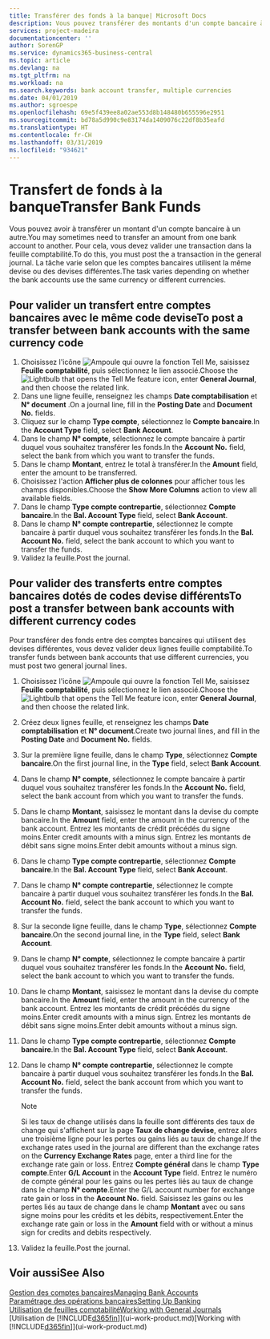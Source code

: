 ```yaml
---
title: Transférer des fonds à la banque| Microsoft Docs
description: Vous pouvez transférer des montants d'un compte bancaire à un autre, y compris dans différentes devises, en validant la transaction dans la feuille comptabilité.
services: project-madeira
documentationcenter: ''
author: SorenGP
ms.service: dynamics365-business-central
ms.topic: article
ms.devlang: na
ms.tgt_pltfrm: na
ms.workload: na
ms.search.keywords: bank account transfer, multiple currencies
ms.date: 04/01/2019
ms.author: sgroespe
ms.openlocfilehash: 69e5f439ee8a02ae553d8b148480b655596e2951
ms.sourcegitcommit: bd78a5d990c9e83174da1409076c22df8b35eafd
ms.translationtype: HT
ms.contentlocale: fr-CH
ms.lasthandoff: 03/31/2019
ms.locfileid: "934621"
---
```

# <a name="transfer-bank-funds"></a><span data-ttu-id="d7b2b-103">Transfert de fonds à la banque</span><span class="sxs-lookup"><span data-stu-id="d7b2b-103">Transfer Bank Funds</span></span>
<span data-ttu-id="d7b2b-104">Vous pouvez avoir à transférer un montant d'un compte bancaire à un autre.</span><span class="sxs-lookup"><span data-stu-id="d7b2b-104">You may sometimes need to transfer an amount from one bank account to another.</span></span> <span data-ttu-id="d7b2b-105">Pour cela, vous devez valider une transaction dans la feuille comptabilité.</span><span class="sxs-lookup"><span data-stu-id="d7b2b-105">To do this, you must post the a transaction in the general journal.</span></span> <span data-ttu-id="d7b2b-106">La tâche varie selon que les comptes bancaires utilisent la même devise ou des devises différentes.</span><span class="sxs-lookup"><span data-stu-id="d7b2b-106">The task varies depending on whether the bank accounts use the same currency or different currencies.</span></span>

## <a name="to-post-a-transfer-between-bank-accounts-with-the-same-currency-code"></a><span data-ttu-id="d7b2b-107">Pour valider un transfert entre comptes bancaires avec le même code devise</span><span class="sxs-lookup"><span data-stu-id="d7b2b-107">To post a transfer between bank accounts with the same currency code</span></span>
1. <span data-ttu-id="d7b2b-108">Choisissez l'icône ![Ampoule qui ouvre la fonction Tell Me](media/ui-search/search_small.png "Dites-moi ce que vous voulez faire"), saisissez **Feuille comptabilité**, puis sélectionnez le lien associé.</span><span class="sxs-lookup"><span data-stu-id="d7b2b-108">Choose the ![Lightbulb that opens the Tell Me feature](media/ui-search/search_small.png "Tell me what you want to do") icon, enter **General Journal**, and then choose the related link.</span></span>
2. <span data-ttu-id="d7b2b-109">Dans une ligne feuille, renseignez les champs **Date comptabilisation** et **N° document** .</span><span class="sxs-lookup"><span data-stu-id="d7b2b-109">On a journal line, fill in the **Posting Date** and **Document No.** fields.</span></span>
3. <span data-ttu-id="d7b2b-110">Cliquez sur le champ **Type compte**, sélectionnez le **Compte bancaire**.</span><span class="sxs-lookup"><span data-stu-id="d7b2b-110">In the **Account Type** field, select **Bank Account**.</span></span>
4. <span data-ttu-id="d7b2b-111">Dans le champ **N° compte**, sélectionnez le compte bancaire à partir duquel vous souhaitez transférer les fonds.</span><span class="sxs-lookup"><span data-stu-id="d7b2b-111">In the **Account No.** field, select the bank from which you want to transfer the funds.</span></span>
5. <span data-ttu-id="d7b2b-112">Dans le champ **Montant**, entrez le total à transférer.</span><span class="sxs-lookup"><span data-stu-id="d7b2b-112">In the **Amount** field, enter the amount to be transferred.</span></span>
6. <span data-ttu-id="d7b2b-113">Choisissez l'action **Afficher plus de colonnes** pour afficher tous les champs disponibles.</span><span class="sxs-lookup"><span data-stu-id="d7b2b-113">Choose the **Show More Columns** action to view all available fields.</span></span>
7. <span data-ttu-id="d7b2b-114">Dans le champ **Type compte contrepartie**, sélectionnez **Compte bancaire**.</span><span class="sxs-lookup"><span data-stu-id="d7b2b-114">In the **Bal. Account Type** field, select **Bank Account**.</span></span>
8. <span data-ttu-id="d7b2b-115">Dans le champ **N° compte contrepartie**, sélectionnez le compte bancaire à partir duquel vous souhaitez transférer les fonds.</span><span class="sxs-lookup"><span data-stu-id="d7b2b-115">In the **Bal. Account No.** field, select the bank account to which you want to transfer the funds.</span></span>
9. <span data-ttu-id="d7b2b-116">Validez la feuille.</span><span class="sxs-lookup"><span data-stu-id="d7b2b-116">Post the journal.</span></span>

## <a name="to-post-a-transfer-between-bank-accounts-with-different-currency-codes"></a><span data-ttu-id="d7b2b-117">Pour valider des transferts entre comptes bancaires dotés de codes devise différents</span><span class="sxs-lookup"><span data-stu-id="d7b2b-117">To post a transfer between bank accounts with different currency codes</span></span>
<span data-ttu-id="d7b2b-118">Pour transférer des fonds entre des comptes bancaires qui utilisent des devises différentes, vous devez valider deux lignes feuille comptabilité.</span><span class="sxs-lookup"><span data-stu-id="d7b2b-118">To transfer funds between bank accounts that use different currencies, you must post two general journal lines.</span></span>

1. <span data-ttu-id="d7b2b-119">Choisissez l'icône ![Ampoule qui ouvre la fonction Tell Me](media/ui-search/search_small.png "Dites-moi ce que vous voulez faire"), saisissez **Feuille comptabilité**, puis sélectionnez le lien associé.</span><span class="sxs-lookup"><span data-stu-id="d7b2b-119">Choose the ![Lightbulb that opens the Tell Me feature](media/ui-search/search_small.png "Tell me what you want to do") icon, enter **General Journal**, and then choose the related link.</span></span>
2. <span data-ttu-id="d7b2b-120">Créez deux lignes feuille, et renseignez les champs **Date comptabilisation** et **N° document**.</span><span class="sxs-lookup"><span data-stu-id="d7b2b-120">Create two journal lines, and fill in the **Posting Date** and **Document No.** fields.</span></span>
3. <span data-ttu-id="d7b2b-121">Sur la première ligne feuille, dans le champ **Type**, sélectionnez **Compte bancaire**.</span><span class="sxs-lookup"><span data-stu-id="d7b2b-121">On the first journal line, in the **Type** field, select **Bank Account**.</span></span>
4. <span data-ttu-id="d7b2b-122">Dans le champ **N° compte**, sélectionnez le compte bancaire à partir duquel vous souhaitez transférer les fonds.</span><span class="sxs-lookup"><span data-stu-id="d7b2b-122">In the **Account No.** field, select the bank account from which you want to transfer the funds.</span></span>
5. <span data-ttu-id="d7b2b-123">Dans le champ **Montant**, saisissez le montant dans la devise du compte bancaire.</span><span class="sxs-lookup"><span data-stu-id="d7b2b-123">In the **Amount** field, enter the amount in the currency of the bank account.</span></span> <span data-ttu-id="d7b2b-124">Entrez les montants de crédit précédés du signe moins.</span><span class="sxs-lookup"><span data-stu-id="d7b2b-124">Enter credit amounts with a minus sign.</span></span> <span data-ttu-id="d7b2b-125">Entrez les montants de débit sans signe moins.</span><span class="sxs-lookup"><span data-stu-id="d7b2b-125">Enter debit amounts without a minus sign.</span></span>
6. <span data-ttu-id="d7b2b-126">Dans le champ **Type compte contrepartie**, sélectionnez **Compte bancaire**.</span><span class="sxs-lookup"><span data-stu-id="d7b2b-126">In the **Bal. Account Type** field, select **Bank Account**.</span></span>
7. <span data-ttu-id="d7b2b-127">Dans le champ **N° compte contrepartie**, sélectionnez le compte bancaire à partir duquel vous souhaitez transférer les fonds.</span><span class="sxs-lookup"><span data-stu-id="d7b2b-127">In the **Bal. Account No.** field, select the bank account to which you want to transfer the funds.</span></span>
8. <span data-ttu-id="d7b2b-128">Sur la seconde ligne feuille, dans le champ **Type**, sélectionnez **Compte bancaire**.</span><span class="sxs-lookup"><span data-stu-id="d7b2b-128">On the second journal line, in the **Type** field, select **Bank Account**.</span></span>
9. <span data-ttu-id="d7b2b-129">Dans le champ **N° compte**, sélectionnez le compte bancaire à partir duquel vous souhaitez transférer les fonds.</span><span class="sxs-lookup"><span data-stu-id="d7b2b-129">In the **Account No.** field, select the bank account to which you want to transfer the funds.</span></span>
10. <span data-ttu-id="d7b2b-130">Dans le champ **Montant**, saisissez le montant dans la devise du compte bancaire.</span><span class="sxs-lookup"><span data-stu-id="d7b2b-130">In the **Amount** field, enter the amount in the currency of the bank account.</span></span> <span data-ttu-id="d7b2b-131">Entrez les montants de crédit précédés du signe moins.</span><span class="sxs-lookup"><span data-stu-id="d7b2b-131">Enter credit amounts with a minus sign.</span></span> <span data-ttu-id="d7b2b-132">Entrez les montants de débit sans signe moins.</span><span class="sxs-lookup"><span data-stu-id="d7b2b-132">Enter debit amounts without a minus sign.</span></span>
11. <span data-ttu-id="d7b2b-133">Dans le champ **Type compte contrepartie**, sélectionnez **Compte bancaire**.</span><span class="sxs-lookup"><span data-stu-id="d7b2b-133">In the **Bal. Account Type** field, select **Bank Account**.</span></span>  
12. <span data-ttu-id="d7b2b-134">Dans le champ **N° compte contrepartie**, sélectionnez le compte bancaire à partir duquel vous souhaitez transférer les fonds.</span><span class="sxs-lookup"><span data-stu-id="d7b2b-134">In the **Bal. Account No.** field, select the bank account from which you want to transfer the funds.</span></span>

    > [!NOTE]  
    > <span data-ttu-id="d7b2b-135">Si les taux de change utilisés dans la feuille sont différents des taux de change qui s'affichent sur la page **Taux de change devise**, entrez alors une troisième ligne pour les pertes ou gains liés au taux de change.</span><span class="sxs-lookup"><span data-stu-id="d7b2b-135">If the exchange rates used in the journal are different than the exchange rates on the **Currency Exchange Rates** page, enter a third line for the exchange rate gain or loss.</span></span> <span data-ttu-id="d7b2b-136">Entrez **Compte général** dans le champ **Type compte**.</span><span class="sxs-lookup"><span data-stu-id="d7b2b-136">Enter **G/L Account** in the **Account Type** field.</span></span> <span data-ttu-id="d7b2b-137">Entrez le numéro de compte général pour les gains ou les pertes liés au taux de change dans le champ **N° compte**.</span><span class="sxs-lookup"><span data-stu-id="d7b2b-137">Enter the G/L account number for exchange rate gain or loss in the **Account No.** field.</span></span> <span data-ttu-id="d7b2b-138">Saisissez les gains ou les pertes liés au taux de change dans le champ **Montant** avec ou sans signe moins pour les crédits et les débits, respectivement.</span><span class="sxs-lookup"><span data-stu-id="d7b2b-138">Enter the exchange rate gain or loss in the **Amount** field with or without a minus sign for credits and debits respectively.</span></span>
13. <span data-ttu-id="d7b2b-139">Validez la feuille.</span><span class="sxs-lookup"><span data-stu-id="d7b2b-139">Post the journal.</span></span>

## <a name="see-also"></a><span data-ttu-id="d7b2b-140">Voir aussi</span><span class="sxs-lookup"><span data-stu-id="d7b2b-140">See Also</span></span>
[<span data-ttu-id="d7b2b-141">Gestion des comptes bancaires</span><span class="sxs-lookup"><span data-stu-id="d7b2b-141">Managing Bank Accounts</span></span>](bank-manage-bank-accounts.md)  
[<span data-ttu-id="d7b2b-142">Paramétrage des opérations bancaires</span><span class="sxs-lookup"><span data-stu-id="d7b2b-142">Setting Up Banking</span></span>](bank-setup-banking.md)  
[<span data-ttu-id="d7b2b-143">Utilisation de feuilles comptabilité</span><span class="sxs-lookup"><span data-stu-id="d7b2b-143">Working with General Journals</span></span>](ui-work-general-journals.md)  
<span data-ttu-id="d7b2b-144">[Utilisation de [!INCLUDE[d365fin](includes/d365fin_md.md)]](ui-work-product.md)</span><span class="sxs-lookup"><span data-stu-id="d7b2b-144">[Working with [!INCLUDE[d365fin](includes/d365fin_md.md)]](ui-work-product.md)</span></span>
